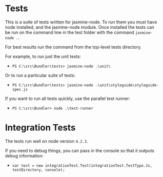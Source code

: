 Tests
===
This is a suite of tests written for jasmine-node.  To run them you must have node installed, and the jasmine-node module.  Once installed the tests can be run on the command line in the test folder with the command ```jasmine-node .```.

For best results run the command from the top-level tests directory.  

For example, to run just the unit tests:   
  
  * `PS C:\src\Bundler\tests> jasmine-node .\unit\`
  
Or to run a particular suite of tests:

  * `PS C:\src\Bundler\tests> jasmine-node .\unit\styleguide\styleguide-spec.js`

If you want to run all tests quickly, use the parallel test runner:

  * `PS C:\src\Bundler> node .\test-runner`

Integration Tests
===
The tests run well on node version `4.2.3`.

If you need to debug things, you can pass in the console so that it outputs debug information:

  * `var test = new integrationTest.Test(integrationTest.TestType.Js, testDirectory, console);`
